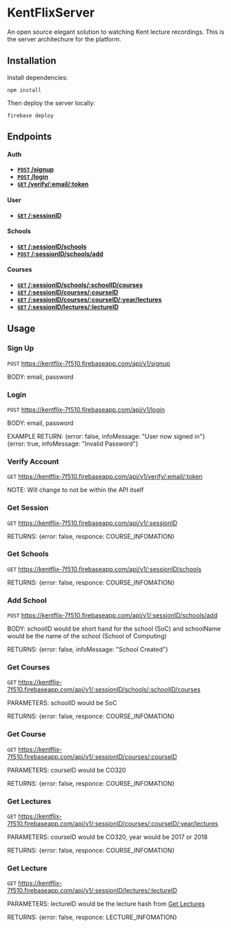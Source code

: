 # KentFlixServer
An open source elegant solution to watching Kent lecture recordings. This is the server architechure for the platform.

## Installation
Install dependencies:

	npm install
Then deploy the server locally:

	firebase deploy
    
## Endpoints

#### Auth

- **[<code>POST</code> /signup](#sign-up)**
- **[<code>POST</code> /login](#login)**
- **[<code>GET</code> /verify/:email/:token](#verify-account)**

#### User

- **[<code>GET</code> /:sessionID](#get-session)**

#### Schools

- **[<code>GET</code> /:sessionID/schools](#get-schools)**
- **[<code>POST</code> /:sessionID/schools/add](#add-school)**

#### Courses

- **[<code>GET</code> /:sessionID/schools/:schoolID/courses](get-courses)**
- **[<code>GET</code> /:sessionID/courses/:courseID](get-course)**
- **[<code>GET</code> /:sessionID/courses/:courseID/:year/lectures](get-lectures)**
- **[<code>GET</code> /:sessionID/lectures/:lectureID](get-lecture)**


## Usage

### Sign Up

<code>POST</code> https://kentflix-7f510.firebaseapp.com/api/v1/signup

BODY: email, password

### Login

<code>POST</code> https://kentflix-7f510.firebaseapp.com/api/v1/login

BODY: email, password

EXAMPLE RETURN:
{error: false, infoMessage: "User now signed in"}
{error: true, infoMessage: "Invalid Password"}

### Verify Account

<code>GET</code> https://kentflix-7f510.firebaseapp.com/api/v1/verify/:email/:token

NOTE: Will change to not be within the API itself


### Get Session

<code>GET</code> https://kentflix-7f510.firebaseapp.com/api/v1/:sessionID

RETURNS: {error: false, responce: COURSE_INFOMATION}

### Get Schools 

<code>GET</code> https://kentflix-7f510.firebaseapp.com/api/v1/:sessionID/schools

RETURNS: {error: false, responce: COURSE_INFOMATION}

### Add School

<code>POST</code> https://kentflix-7f510.firebaseapp.com/api/v1/:sessionID/schools/add

BODY: schoolID would be short hand for the school (SoC) and schoolName would be the name of the school (School of Computing)

RETURNS: {error: false, infoMessage: "School Created"}

### Get Courses

<code>GET</code> https://kentflix-7f510.firebaseapp.com/api/v1/:sessionID/schools/:schoolID/courses

PARAMETERS: schoolID would be SoC

RETURNS: {error: false, responce: COURSE_INFOMATION}

### Get Course

<code>GET</code> https://kentflix-7f510.firebaseapp.com/api/v1/:sessionID/courses/:courseID

PARAMETERS: courseID would be CO320

RETURNS: {error: false, responce: COURSE_INFOMATION}

### Get Lectures

<code>GET</code> https://kentflix-7f510.firebaseapp.com/api/v1/:sessionID/courses/:courseID/:year/lectures

PARAMETERS: courseID would be CO320, year would be 2017 or 2018

RETURNS: {error: false, responce: COURSE_INFOMATION}

### Get Lecture

<code>GET</code> https://kentflix-7f510.firebaseapp.com/api/v1/:sessionID/lectures/:lectureID

PARAMETERS: lectureID would be the lecture hash from [Get Lectures](#get-lectures)

RETURNS: {error: false, responce: LECTURE_INFOMATION}